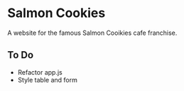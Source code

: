 # Salmon Cookies

A website for the famous Salmon Cooikies cafe franchise.

## To Do

* Refactor app.js
* Style table and form